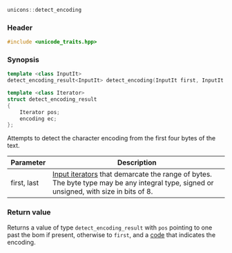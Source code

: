```c++
unicons::detect_encoding
```

### Header

```c++
#include <unicode_traits.hpp>
```

### Synopsis
```c++
template <class InputIt>
detect_encoding_result<InputIt> detect_encoding(InputIt first, InputIt last) noexcept;

template <class Iterator>
struct detect_encoding_result
{
    Iterator pos;
    encoding ec;
};
```

Attempts to detect the character encoding from the first four bytes of the text.

Parameter   |Description
------------|------------------------------
first, last | [Input iterators](http://en.cppreference.com/w/cpp/concept/InputIterator) that demarcate the range of bytes. The byte type may be any integral type, signed or unsigned, with size in bits of 8. 

### Return value

Returns a value of type `detect_encoding_result` with `pos` pointing to one past the bom if present, otherwise to `first`, and a [code](encoding) that indicates the encoding.

